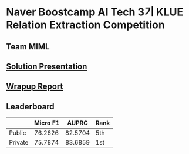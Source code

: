 # Naver Boostcamp AI Tech 3기 KLUE Relation Extraction Competition
## Team MIML

## [Solution Presentation](https://github.com/boostcampaitech3/level2-klue-level2-nlp-08/blob/chi0_merge/assets/MIML%20Solution.pdf)

## [Wrapup Report](https://github.com/boostcampaitech3/level2-klue-level2-nlp-08/blob/chi0_merge/assets/MIML%20Wrapup%20Report.pdf)

## Leaderboard
||Micro F1|AUPRC|Rank|
|-|-|-|-|
|Public|76.2626|82.5704|5th|
|Private|75.7874|83.6859|1st|
